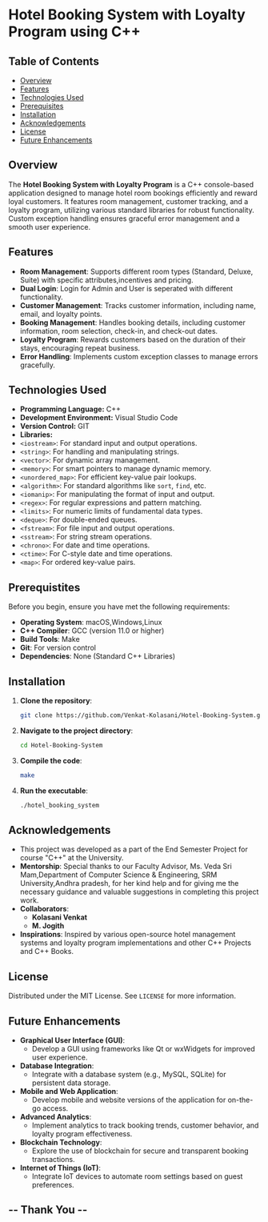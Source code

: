 # Hotel Booking System with Loyalty Program using C++

## Table of Contents

- [Overview](#overview)
- [Features](#features)
- [Technologies Used](#technologies-used)
- [Prerequisites](#prerequisites)
- [Installation](#installation)
- [Acknowledgements](#acknowledgements)
- [License](#license)
- [Future Enhancements](#future-enhancements)

## Overview

The **Hotel Booking System with Loyalty Program** is a C++ console-based application designed to manage hotel room bookings efficiently and reward loyal customers. It features room management, customer tracking, and a loyalty program, utilizing various standard libraries for robust functionality. Custom exception handling ensures graceful error management and a smooth user experience.

## Features

- **Room Management**: Supports different room types (Standard, Deluxe, Suite) with specific attributes,incentives and  pricing.
- **Dual Login**: Login for Admin and User is seperated with different functionality.
- **Customer Management**: Tracks customer information, including name, email, and loyalty points.
- **Booking Management**: Handles booking details, including customer information, room selection, check-in, and check-out dates.
- **Loyalty Program**: Rewards customers based on the duration of their stays, encouraging repeat business.
- **Error Handling**: Implements custom exception classes to manage errors gracefully.

## Technologies Used

- **Programming Language:** C++
- **Development Environment:** Visual Studio Code
- **Version Control:** GIT
- **Libraries:**
- `<iostream>`: For standard input and output operations.
- `<string>`: For handling and manipulating strings.
- `<vector>`: For dynamic array management.
- `<memory>`: For smart pointers to manage dynamic memory.
- `<unordered_map>`: For efficient key-value pair lookups.
- `<algorithm>`: For standard algorithms like `sort`, `find`, etc.
- `<iomanip>`: For manipulating the format of input and output.
- `<regex>`: For regular expressions and pattern matching.
- `<limits>`: For numeric limits of fundamental data types.
- `<deque>`: For double-ended queues.
- `<fstream>`: For file input and output operations.
- `<sstream>`: For string stream operations.
- `<chrono>`: For date and time operations.
- `<ctime>`: For C-style date and time operations.
- `<map>`: For ordered key-value pairs.

## Prerequistites
Before you begin, ensure you have met the following requirements:

- **Operating System**: macOS,Windows,Linux
- **C++ Compiler**: GCC (version 11.0 or higher)
- **Build Tools**: Make
- **Git**: For version control
- **Dependencies**: None (Standard C++ Libraries)

## Installation

1. **Clone the repository**:
   ```bash
   git clone https://github.com/Venkat-Kolasani/Hotel-Booking-System.git
2. **Navigate to the project directory**:
   ```bash
   cd Hotel-Booking-System
3. **Compile the code**:
   ```bash
   make
4. **Run the executable**:
   ```bash
   ./hotel_booking_system

## Acknowledgements 
- This project was developed as a part of the End Semester Project for course "C++" at the University.
- **Mentorship**: Special thanks to our Faculty Advisor, Ms. Veda Sri Mam,Department of Computer Science & Engineering, SRM University,Andhra pradesh, for her kind help and for giving me the necessary guidance and valuable suggestions in completing this project work.
- **Collaborators**: 
  - **Kolasani Venkat** 
  - **M. Jogith** 
- **Inspirations**: Inspired by various open-source hotel management systems and loyalty program implementations and other C++ Projects and C++ Books.

## License

Distributed under the MIT License. See `LICENSE` for more information.

## Future Enhancements

- **Graphical User Interface (GUI)**:
  - Develop a GUI using frameworks like Qt or wxWidgets for improved user experience.
- **Database Integration**:
  - Integrate with a database system (e.g., MySQL, SQLite) for persistent data storage.
- **Mobile and Web Application**:
  - Develop mobile and website versions of the application for on-the-go access.
- **Advanced Analytics**:
  - Implement analytics to track booking trends, customer behavior, and loyalty program effectiveness.
- **Blockchain Technology**:
  - Explore the use of blockchain for secure and transparent booking transactions.
- **Internet of Things (IoT)**:
  - Integrate IoT devices to automate room settings based on guest preferences.

## -- Thank You --
